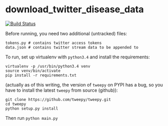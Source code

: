 # download_twitter_disease_data

[![Build Status](https://travis-ci.org/quinngroup/sm_w2v.svg?branch=master)](https://travis-ci.org/quinngroup/sm_w2v)

Before running, you need two additional (untracked) files:

```
tokens.py # contains twitter access tokens
data.json # contains twitter stream data to be appended to
```

To run, set up virtualenv with `python3.4` and install the requirements:

```
virtualenv -p /usr/bin/python3.4 venv
source venv/bin/activate
pip install -r requirements.txt
```

(actually as of this writing, the version of `tweepy` on PYPI has a bug, so you have to install the latest `tweepy` from source (github)):

```
git clone https://github.com/tweepy/tweepy.git
cd tweepy
python setup.py install
```

Then run `python main.py`
